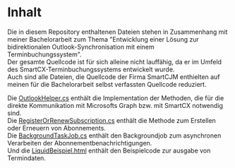 # Inhalt  
Die in diesem Repository enthaltenen Dateien stehen in Zusammenhang mit meiner Bachelorarbeit zum Thema "Entwicklung einer Lösung zur bidirektionalen Outlook-Synchronisation mit einem Terminbuchungssystem".  
Der gesamte Quellcode ist für sich alleine nicht lauffähig, da er im Umfeld des SmartCX-Terminbuchungssystems entwickelt wurde.  
Auch sind alle Dateien, die Quellcode der Firma SmartCJM enthielten auf meinen für die Bachelorarbeit selbst verfassten Quellcode reduziert.  
  
Die [OutlookHelper.cs](/renpre98/bidirektionale-Outlook-Synchronisation/blob/main/OutlookHelper.cs) enthält die Implementation der Methoden, die für die direkte Kommunikation mit Microsofts Graph bzw. mit SmartCX notwendig sind.  
Die [RegisterOrRenewSubscription.cs](/renpre98/bidirektionale-Outlook-Synchronisation/blob/main/RegisterOrRenewSubscription.cs) enthält die Methode zum Erstellen oder Erneuern von Abonnements.  
Die [BackgroundTaskJob.cs](/renpre98/bidirektionale-Outlook-Synchronisation/blob/main/BackgroundTaskJob.cs) enthält den Backgroundjob zum asynchronen Verarbeiten der Abonnementbenachrichtigungen.  
Und die [LiquidBeispiel.html](/renpre98/bidirektionale-Outlook-Synchronisation/blob/main/LiquidBeispiel.html) enthält den Beispielcode zur ausgabe von Termindaten.